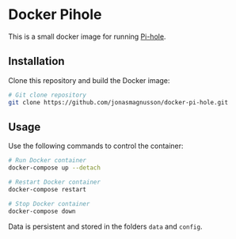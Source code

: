 # Docker Pihole

This is a small docker image for running [Pi-hole](https://pi-hole.net/).

## Installation

Clone this repository and build the Docker image:

```bash
# Git clone repository
git clone https://github.com/jonasmagnusson/docker-pi-hole.git
```

## Usage

Use the following commands to control the container:

```bash
# Run Docker container
docker-compose up --detach
```

```bash
# Restart Docker container
docker-compose restart
```

```bash
# Stop Docker container
docker-compose down
```

Data is persistent and stored in the folders `data` and `config`.
